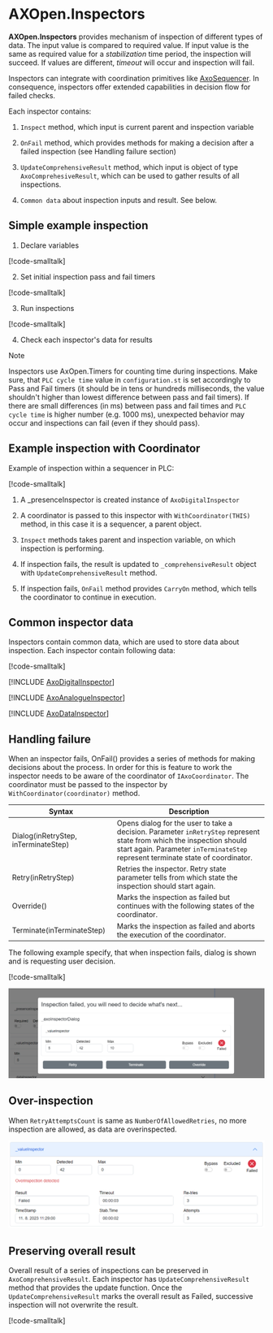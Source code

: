 
# **AXOpen.Inspectors**

**AXOpen.Inspectors** provides mechanism of inspection of different types of data. The input value is compared to required value. If input value is the same as required value for a *stabilization* time period, the inspection will succeed. If values are different, *timeout* will occur and inspection will fail.

Inspectors can integrate with coordination primitives like [AxoSequencer](../core/docs/AXOSEQUENCER.md). In consequence, inspectors offer extended capabilities in decision flow for failed checks. 

Each inspector contains:

1. `Inspect` method, which input is current parent and inspection variable
2. `OnFail` method, which provides methods for making a decision after a failed inspection (see Handling failure section)
3. `UpdateComprehensiveResult` method, which input is object of type `AxoComprehesiveResult`, which can be used to gather results of all inspections.

4. `Common data` about inspection inputs and result. See below.

## Simple example inspection

1. Declare variables

[!code-smalltalk[](app/src/Documentation/Inspectors.st?name=AxoInspectorDeclaration)]

2. Set initial inspection pass and fail timers

[!code-smalltalk[](app/src/Documentation/Inspectors.st?name=AxoInspectorDataSet)]

3. Run inspections

[!code-smalltalk[](app/src/Documentation/Inspectors.st?name=AxoInspectorSimpleInspection)]

4. Check each inspector's data for results

> [!NOTE]
> Inspectors use AxOpen.Timers for counting time during inspections. Make sure, that `PLC cycle time` value in `configuration.st` is set accordingly to Pass and Fail timers (it should be in tens or hundreds milliseconds, the value shouldn't higher than lowest difference between pass and fail timers). If there are small differences (in ms) between pass and fail times and `PLC cycle time` is higher number (e.g. 1000 ms), unexpected behavior may occur and inspections can fail (even if they should pass).

## Example inspection with Coordinator
Example of inspection within a sequencer in PLC:


[!code-smalltalk[](app/src/Documentation/DocumentationContext.st?name=ExampleInspectionWithCoordinatorExample)]


1. A _presenceInspector is created instance of `AxoDigitalInspector`

2. A coordinator is passed to this inspector with `WithCoordinator(THIS)` method, in this case it is a sequencer, a parent object.
3. `Inspect` methods takes parent and inspection variable, on which inspection is performing.
4. If inspection fails, the result is updated to `_comprehensiveResult` object with `UpdateComprehensiveResult` method.
5. If inspection fails, `OnFail` method provides `CarryOn` method, which tells the coordinator to continue in execution.

## Common inspector data

Inspectors contain common data, which are used to store data about inspection. Each inspector contain following data:


[!code-smalltalk[](ctrl/src/AxoInspectorData.st?name=CommonInspectorDataDeclaration)]



[!INCLUDE [AxoDigitalInspector](docs/AXODIGITALINSPECTOR.md)]

[!INCLUDE [AxoAnalogueInspector](docs/AXOANALOGUEINSPECTOR.md)]

[!INCLUDE [AxoDataInspector](docs/AXODATAINSPECTOR.md)]



## Handling failure

When an inspector fails, OnFail() provides a series of methods for making decisions about the process. In order for this is feature to work the inspector needs to be aware of the coordinator of `IAxoCoordinator`. The coordinator must be passed to the inspector by `WithCoordinator(coordinator)` method.


| Syntax                                | Description |
| -----------                           | ----------- |
| Dialog(inRetryStep, inTerminateStep)  | Opens dialog for the user to take a decision. Parameter `inRetryStep` represent state from which the inspection should start again. Parameter `inTerminateStep` represent terminate state of coordinator.                                       |
| Retry(inRetryStep)                    | Retries the inspector. Retry state parameter tells from which state the inspection should start again.                        |
| Override()                            | Marks the inspection as failed but continues with the following states of the coordinator.                                      |
| Terminate(inTerminateStep)            | Marks the inspection as failed and aborts the execution of the coordinator.                                          |

The following example specify, that when inspection fails, dialog is shown and is requesting user decision.

[!code-smalltalk[](app/src/Documentation/DocumentationContext.st?name=HandlingFailureExample)]

![Inspection failure](docs/assets/inspection-failure-dialog.png)   

## Over-inspection
When `RetryAttemptsCount` is same as `NumberOfAllowedRetries`, no more inspection are allowed, as data are overinspected.

![Overinspected](docs/assets//overinspected.png)


## Preserving overall result

Overall result of a series of inspections can be preserved in `AxoComprehensiveResult`. Each inspector has `UpdateComprehensiveResult` method that provides the update function. Once the `UpdateComprehensiveResult` marks the overall result as Failed, successive inspection will not overwrite the result. 



[!code-smalltalk[](app/src/Documentation/DocumentationContext.st?name=PreservingOverallResultExample)]

